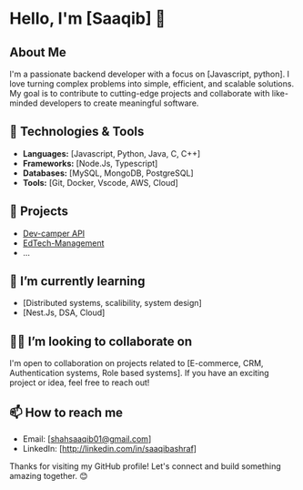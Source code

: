 # Hello, I'm [Saaqib] 👋

## About Me
I'm a passionate backend developer with a focus on [Javascript, python]. I love turning complex problems into simple, efficient, and scalable solutions. My goal is to contribute to cutting-edge projects and collaborate with like-minded developers to create meaningful software.

## 🔧 Technologies & Tools
- **Languages:** [Javascript, Python, Java, C, C++]
- **Frameworks:** [Node.Js, Typescript]
- **Databases:** [MySQL, MongoDB, PostgreSQL]
- **Tools:** [Git, Docker, Vscode, AWS, Cloud]

## 🚀 Projects
- [Dev-camper API](https://github.com/shahsaaqib/devcamper-api)
- [EdTech-Management](https://github.com/shahsaaqib/EdTech-Management)
- ...

## 🌱 I’m currently learning
- [Distributed systems, scalibility, system design]
- [Nest.Js, DSA, Cloud]

## 👯‍♂️ I’m looking to collaborate on
I'm open to collaboration on projects related to [E-commerce, CRM, Authentication systems, Role based systems]. If you have an exciting project or idea, feel free to reach out!

## 📫 How to reach me
- Email: [shahsaaqib01@gmail.com]
- LinkedIn: [http://linkedin.com/in/saaqibashraf]


Thanks for visiting my GitHub profile! Let's connect and build something amazing together. 😊

